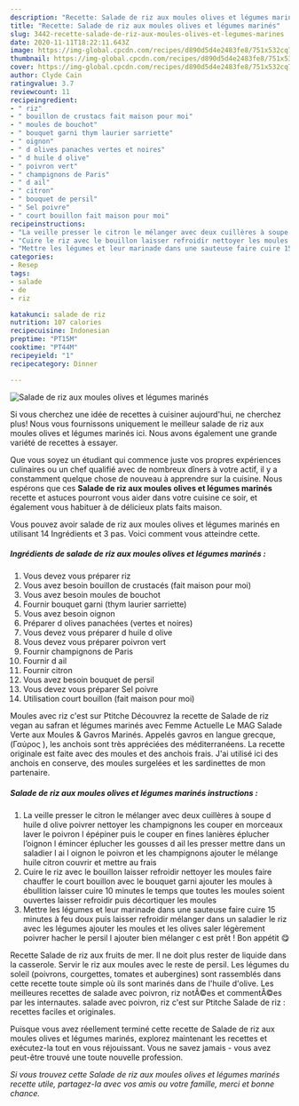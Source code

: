 ```yaml
---
description: "Recette: Salade de riz aux moules olives et légumes marinés"
title: "Recette: Salade de riz aux moules olives et légumes marinés"
slug: 3442-recette-salade-de-riz-aux-moules-olives-et-legumes-marines
date: 2020-11-11T18:22:11.643Z
image: https://img-global.cpcdn.com/recipes/d890d5d4e2483fe8/751x532cq70/salade-de-riz-aux-moules-olives-et-legumes-marines-photo-principale-de-la-recette.jpg
thumbnail: https://img-global.cpcdn.com/recipes/d890d5d4e2483fe8/751x532cq70/salade-de-riz-aux-moules-olives-et-legumes-marines-photo-principale-de-la-recette.jpg
cover: https://img-global.cpcdn.com/recipes/d890d5d4e2483fe8/751x532cq70/salade-de-riz-aux-moules-olives-et-legumes-marines-photo-principale-de-la-recette.jpg
author: Clyde Cain
ratingvalue: 3.7
reviewcount: 11
recipeingredient:
- " riz"
- " bouillon de crustacs fait maison pour moi"
- " moules de bouchot"
- " bouquet garni thym laurier sarriette"
- " oignon"
- " d olives panaches vertes et noires"
- " d huile d olive"
- " poivron vert"
- " champignons de Paris"
- " d ail"
- " citron"
- " bouquet de persil"
- " Sel poivre"
- " court bouillon fait maison pour moi"
recipeinstructions:
- "La veille presser le citron le mélanger avec deux cuillères à soupe d huile d olive poivrer nettoyer les champignons les couper en morceaux laver le poivron l épépiner puis le couper en fines lanières éplucher l’oignon l émincer éplucher les gousses d ail les presser mettre dans un saladier l ai l oignon le poivron et les champignons ajouter le mélange huile citron couvrir et mettre au frais"
- "Cuire le riz avec le bouillon laisser refroidir nettoyer les moules faire chauffer le court bouillon avec le bouquet garni ajouter les moules à ébullition laisser cuire 10 minutes le temps que toutes les moules soient ouvertes laisser refroidir puis décortiquer les moules"
- "Mettre les légumes et leur marinade dans une sauteuse faire cuire 15 minutes à feu doux puis laisser refroidir mélanger dans un saladier le riz avec les légumes ajouter les moules et les olives saler légèrement poivrer hacher le persil l ajouter bien mélanger c est prêt ! Bon appétit 😋"
categories:
- Resep
tags:
- salade
- de
- riz

katakunci: salade de riz 
nutrition: 107 calories
recipecuisine: Indonesian
preptime: "PT15M"
cooktime: "PT44M"
recipeyield: "1"
recipecategory: Dinner

---
```



![Salade de riz aux moules olives et légumes marinés](https://img-global.cpcdn.com/recipes/d890d5d4e2483fe8/751x532cq70/salade-de-riz-aux-moules-olives-et-legumes-marines-photo-principale-de-la-recette.jpg)

Si vous cherchez une idée de recettes à cuisiner aujourd'hui, ne cherchez plus! Nous vous fournissons uniquement le meilleur salade de riz aux moules olives et légumes marinés ici. Nous avons également une grande variété de recettes à essayer.

Que vous soyez un étudiant qui commence juste vos propres expériences culinaires ou un chef qualifié avec de nombreux dîners à votre actif, il y a constamment quelque chose de nouveau à apprendre sur la cuisine. Nous espérons que ces <strong> Salade de riz aux moules olives et légumes marinés </strong> recette et astuces pourront vous aider dans votre cuisine ce soir, et également vous habituer à de délicieux plats faits maison.

<!--inarticleads1-->

Vous pouvez avoir salade de riz aux moules olives et légumes marinés en utilisant 14 Ingrédients et 3 pas. Voici comment vous atteindre cette.

##### Ingrédients de salade de riz aux moules olives et légumes marinés :

1. Vous devez vous préparer  riz
1. Vous avez besoin  bouillon de crustacés (fait maison pour moi)
1. Vous avez besoin  moules de bouchot
1. Fournir  bouquet garni (thym laurier sarriette)
1. Vous avez besoin  oignon
1. Préparer  d olives panachées (vertes et noires)
1. Vous devez vous préparer  d huile d olive
1. Vous devez vous préparer  poivron vert
1. Fournir  champignons de Paris
1. Fournir  d ail
1. Fournir  citron
1. Vous avez besoin  bouquet de persil
1. Vous devez vous préparer  Sel poivre
1. Utilisation  court bouillon (fait maison pour moi)


Moules avec riz c&#39;est sur Ptitche Découvrez la recette de Salade de riz vegan au safran et légumes marinés avec Femme Actuelle Le MAG Salade Verte aux Moules &amp; Gavros Marinés. Appelés gavros en langue grecque, (Γαύρος ), les anchois sont très appréciées des méditerranéens. La recette originale est faite avec des moules et des anchois frais. J&#39;ai utilisé ici des anchois en conserve, des moules surgelées et les sardinettes de mon partenaire. 

<!--inarticleads2-->

##### Salade de riz aux moules olives et légumes marinés instructions :

1. La veille presser le citron le mélanger avec deux cuillères à soupe d huile d olive poivrer nettoyer les champignons les couper en morceaux laver le poivron l épépiner puis le couper en fines lanières éplucher l’oignon l émincer éplucher les gousses d ail les presser mettre dans un saladier l ai l oignon le poivron et les champignons ajouter le mélange huile citron couvrir et mettre au frais
1. Cuire le riz avec le bouillon laisser refroidir nettoyer les moules faire chauffer le court bouillon avec le bouquet garni ajouter les moules à ébullition laisser cuire 10 minutes le temps que toutes les moules soient ouvertes laisser refroidir puis décortiquer les moules
1. Mettre les légumes et leur marinade dans une sauteuse faire cuire 15 minutes à feu doux puis laisser refroidir mélanger dans un saladier le riz avec les légumes ajouter les moules et les olives saler légèrement poivrer hacher le persil l ajouter bien mélanger c est prêt ! Bon appétit 😋


Recette Salade de riz aux fruits de mer. Il ne doit plus rester de liquide dans la casserole. Servir le riz aux moules avec le reste de persil. Les légumes du soleil (poivrons, courgettes, tomates et aubergines) sont rassemblés dans cette recette toute simple où ils sont marinés dans de l&#39;huile d&#39;olive. Les meilleures recettes de salade avec poivron, riz notÃ©es et commentÃ©es par les internautes. salade avec poivron, riz c&#39;est sur Ptitche Salade de riz : recettes faciles et originales. 

<!--inarticleads1-->

<p>
Puisque vous avez réellement terminé cette recette de Salade de riz aux moules olives et légumes marinés, explorez maintenant les recettes et exécutez-la tout en vous réjouissant. Vous ne savez jamais - vous avez peut-être trouvé une toute nouvelle profession.
</p>

<p>
<i>Si vous trouvez cette Salade de riz aux moules olives et légumes marinés recette utile, partagez-la avec vos amis ou votre famille, merci et bonne chance.</i>
</p>
